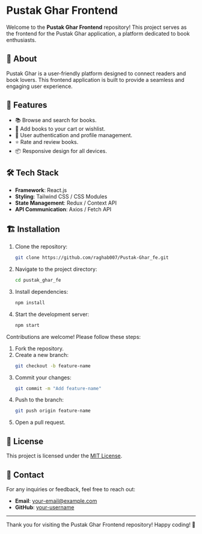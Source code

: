# Pustak Ghar Frontend

Welcome to the **Pustak Ghar Frontend** repository! This project serves as the frontend for the Pustak Ghar application, a platform dedicated to book enthusiasts.

## 📖 About

Pustak Ghar is a user-friendly platform designed to connect readers and book lovers. This frontend application is built to provide a seamless and engaging user experience.

## 🚀 Features

- 📚 Browse and search for books.
- 🛒 Add books to your cart or wishlist.
- 👤 User authentication and profile management.
- ⭐ Rate and review books.
- 📦 Responsive design for all devices.

## 🛠️ Tech Stack

- **Framework**: React.js
- **Styling**: Tailwind CSS / CSS Modules
- **State Management**: Redux / Context API
- **API Communication**: Axios / Fetch API

## 🏗️ Installation

1. Clone the repository:
   ```bash
   git clone https://github.com/raghab007/Pustak-Ghar_fe.git
   ```
2. Navigate to the project directory:
   ```bash
   cd pustak_ghar_fe
   ```
3. Install dependencies:
   ```bash
   npm install
   ```
4. Start the development server:
   ```bash
   npm start
   ```

Contributions are welcome! Please follow these steps:

1. Fork the repository.
2. Create a new branch:
   ```bash
   git checkout -b feature-name
   ```
3. Commit your changes:
   ```bash
   git commit -m "Add feature-name"
   ```
4. Push to the branch:
   ```bash
   git push origin feature-name
   ```
5. Open a pull request.

## 📄 License

This project is licensed under the [MIT License](LICENSE).

## 📧 Contact

For any inquiries or feedback, feel free to reach out:

- **Email**: your-email@example.com
- **GitHub**: [your-username](https://github.com/your-username)

---

Thank you for visiting the Pustak Ghar Frontend repository! Happy coding! 🎉
